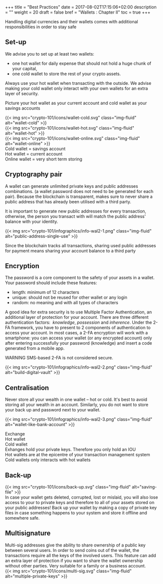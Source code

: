 +++
title = "Best Practices"
date = 2017-08-02T17:15:06+02:00
description = ""
weight = 20
draft = false
bref = "Wallets : Chapter II"
toc = true
+++



Handling digital currencies and their wallets comes with additional responsibilities in order to stay safe



## Set-up



We advise you to set up at least two wallets:

* one hot wallet for daily expense that should not hold a huge chunk of your capital,
* one cold wallet to store the rest of your crypto assets.

Always use your hot wallet when transacting with the outside. We advise making your cold wallet only interact with your own wallets for an extra layer of security.

Picture your hot wallet as your current account and cold wallet as your savings accounts




<div class="container">
  <div class="row">
    <div class="col">
     {{< img src="crypto-101/icons/wallet-cold.svg" class="img-fluid" alt="wallet-cold" >}}
    </div>
    <div class="col">
      {{< img src="crypto-101/icons/wallet-hot.svg" class="img-fluid" alt="wallet-hot" >}}
    </div>
    <div class="col">
      {{< img src="crypto-101/icons/wallet-online.svg" class="img-fluid" alt="wallet-online" >}}
    </div>
  </div>
   <div class="row">
    <div class="col">
      Cold wallet = savings account
    </div>
    <div class="col">
      Hot wallet = current account
    </div>
    <div class="col">
      Online wallet = very short term storing
    </div>
  </div>
</div>






## Cryptography pair




A wallet can generate unlimited private keys and public addresses combinations. (a wallet password does not need to be generated for each pair). Because the blockchain is transparent, makes sure to never share a public address that has already been utilised with a third party.

It is important to generate new public addresses for every transaction, otherwise, the person you transact with will match the public address' balance with your identity.



{{< img src="crypto-101/infographics/info-wal2-1.png" class="img-fluid" alt="public-address-single-use" >}}


Since the blockchain tracks all transactions, sharing used public addresses for payment means sharing your account balance to a third party





## Encryption




The password is a core component to the safety of your assets in a wallet. Your password should include these features:

* length: minimum of 12 characters
* unique: should not be reused for other wallet or any login
* random: no meaning and with all types of characters

A good idea for extra security is to use Multiple Factor Authentication, an additional layer of protection for your account. There are three different authentication factors:  _knowledge_, _possession_ and _inherence_. 
Under the 2-FA framework, you have to present to 2 components of authentication to access your account.
In most cases, a 2-FA encryption will work with a smartphone: you can access your wallet (or any encrypted account) only after entering successfully your password (knowledge) and insert a code generated from a mobile app.

WARNING SMS-based 2-FA is not considered secure.



{{< img src="crypto-101/infographics/info-wal2-2.png" class="img-fluid" alt="build-digital-vault" >}}





## Centralisation




Never store all your wealth in one wallet – hot or cold. It's best to avoid storing all your wealth in an account.
Similarly, you do not want to store your back up and password next to your wallet.


{{< img src="crypto-101/infographics/info-wal2-3.png" class="img-fluid" alt="wallet-like-bank-account" >}}


<div class="container">
  <div class="row">
    <div class="col">
     Exchange
    </div>
    <div class="col">
      Hot wallet
    </div>
    <div class="col">
      Cold wallet
    </div>
  </div>
   <div class="row">
    <div class="col">
    Exhanges hold your private keys. Therefore you only hold an IOU
    </div>
    <div class="col">
    Hot wallets are at the epicentre of your transaction management system
    </div>
    <div class="col">
    Cold wallets only interacts with hot wallets
    </div>
  </div>
</div>





## Back-up




<div class="container">
  <div class="row">
    <div class="col">
     {{< img src="crypto-101/icons/back-up.svg" class="img-fluid" alt="saving-file" >}}
    </div>
    <div class="col">
      In case your wallet gets deleted, corrupted, lost or mislaid, you will also lose access to your to private keys and therefore to all of your assets stored on your public addresses! 
Back up your wallet by making a copy of private key files in case something happens to your system and store it offline and somewhere safe.
    </div>
  </div>
</div>





## Multisignature




<div class="container">
  <div class="row">
    <div class="col">
     Multi-sig addresses give the ability to share ownership of a public key between several users. In order to send coins out of the wallet, the transactions require all the keys of the involved users.
This feature can add an extra layer of protection if you want to share the wallet ownership without other parties. Very suitable for a family or a business account.
    </div>
    <div class="col">
      {{< img src="crypto-101/icons/multi-sig.svg" class="img-fluid" alt="multiple-private-keys" >}}
    </div>
  </div>
</div>

